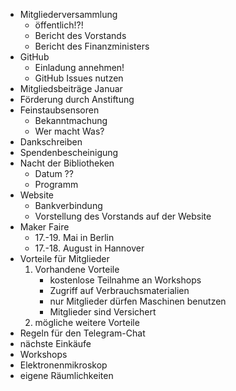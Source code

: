 * Mitgliederversammlung
	* öffentlich!?!
	* Bericht des Vorstands
	* Bericht des Finanzministers
* GitHub
	* Einladung annehmen!
	* GitHub Issues nutzen
* Mitgliedsbeiträge Januar
* Förderung durch Anstiftung
* Feinstaubsensoren
	* Bekanntmachung
	* Wer macht Was?
* Dankschreiben
* Spendenbescheinigung
* Nacht der Bibliotheken
	* Datum ??
	* Programm
* Website
	* Bankverbindung
  * Vorstellung des Vorstands auf der Website
* Maker Faire
	* 17.-19. Mai in Berlin
	* 17.-18. August in Hannover
* Vorteile für Mitglieder
	1. Vorhandene Vorteile
		* kostenlose Teilnahme an Workshops
		* Zugriff auf Verbrauchsmaterialien
		* nur Mitglieder dürfen Maschinen benutzen
		* Mitglieder sind Versichert
	1. mögliche weitere Vorteile
* Regeln für den Telegram-Chat
* nächste Einkäufe
* Workshops
* Elektronenmikroskop
* eigene Räumlichkeiten
